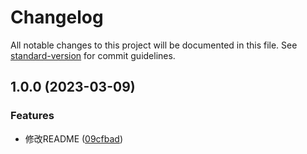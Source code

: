 # Changelog

All notable changes to this project will be documented in this file. See [standard-version](https://github.com/conventional-changelog/standard-version) for commit guidelines.

## 1.0.0 (2023-03-09)


### Features

* 修改README ([09cfbad](https://github.com/juicecube/mlz-prettier-config/commit/09cfbada9085a66150580651f957dacaf9ce3e78))
